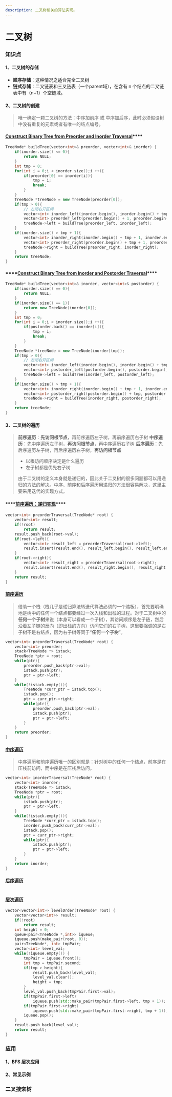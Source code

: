 ```yaml
---
description: 二叉树相关的算法实现。
---
```


# 二叉树

### 知识点

#### 1、二叉树的存储

* **顺序存储**：这种情况之适合完全二叉树
* **链式存储**：二叉链表和三叉链表（一个parent域），在含有 n 个结点的二叉链表中有（n+1）个空链域。

#### 2、二叉树的创建

> 唯一确定一颗二叉树的方法：中序加前序 或 中序加后序，此时必须假设树中没有重复的元素或者有唯一的结点编号。

#### [**Construct Binary Tree from Preorder and Inorder Traversal**](https://leetcode-cn.com/problems/construct-binary-tree-from-preorder-and-inorder-traversal/)\*\*\*\*

```cpp
TreeNode* buildTree(vector<int>& preorder, vector<int>& inorder) {
    if(inorder.size() <= 0){
        return NULL;
    }
    int tmp = 0;
    for(int i = 0;i < inorder.size();i ++){
        if(preorder[0] == inorder[i]){
            tmp = i;
            break;
        }
    }
    TreeNode *treeNode = new TreeNode(preorder[0]);
    if(tmp > 0){
        // 左闭右开区间
        vector<int> inorder_left(inorder.begin(), inorder.begin() + tmp);
        vector<int> preorder_left(preorder.begin() + 1, preorder.begin() + tmp + 1);
        treeNode->left = buildTree(preorder_left, inorder_left);
    }
    if(inorder.size() > tmp + 1){
        vector<int> inorder_right(inorder.begin() + tmp + 1, inorder.end());
        vector<int> preorder_right(preorder.begin() + tmp + 1, preorder.end());
        treeNode->right = buildTree(preorder_right, inorder_right);
    }
    return treeNode;
}
```

#### \*\*\*\*[**Construct Binary Tree from Inorder and Postorder Traversal**](https://leetcode-cn.com/problems/construct-binary-tree-from-inorder-and-postorder-traversal/)\*\*\*\*

```cpp
TreeNode* buildTree(vector<int>& inorder, vector<int>& postorder) {
    if(inorder.size() == 0){
        return NULL;
    }
    if(inorder.size() == 1){
        return new TreeNode(inorder[0]);
    }
    int tmp = 0;
    for(int i = 0;i < inorder.size();i ++){
        if(postorder.back() == inorder[i]){
            tmp = i;
            break;
        }
    }
    TreeNode *treeNode = new TreeNode(inorder[tmp]);
    if(tmp > 0){
        // 左闭右开区间
        vector<int> inorder_left(inorder.begin(), inorder.begin() + tmp);
        vector<int> postorder_left(postorder.begin(), postorder.begin() + tmp);
        treeNode->left = buildTree(inorder_left, postorder_left);
    }
    if(inorder.size() > tmp + 1){
        vector<int> inorder_right(inorder.begin() + tmp + 1, inorder.end());
        vector<int> postorder_right(postorder.begin() + tmp, postorder.end() - 1);
        treeNode->right = buildTree(inorder_right, postorder_right);
    }
    return treeNode;
}
```

#### 3、二叉树的遍历

> **前序遍历**：**先访问根节点**，再前序遍历左子树，再前序遍历右子树 **中序遍历**：先中序遍历左子树，**再访问根节点**，再中序遍历右子树 **后序遍历**：先后序遍历左子树，再后序遍历右子树，**再访问根节点**
>
> * 以根访问顺序决定是什么遍历
> * 左子树都是优先右子树
>
> 由于二叉树的定义本身就是递归的，因此关于二叉树的很多问题都可以用递归的方法的解决。中序、前序和后序遍历用递归的方法很容易解决，这里主要采用迭代的实现方式。

#### \*\*\*\*[**前序遍历：递归实现**](https://leetcode-cn.com/problems/binary-tree-preorder-traversal/)\*\*\*\*

```cpp
vector<int> preorderTraversal(TreeNode* root) {
    vector<int> result;
    if(!root)
        return result;
    result.push_back(root->val);
    if(root->left){
        vector<int> result_left = preorderTraversal(root->left);
        result.insert(result.end(), result_left.begin(), result_left.end());
    } 
    if(root->right){
        vector<int> result_right = preorderTraversal(root->right);
        result.insert(result.end(), result_right.begin(), result_right.end());
    } 
    return result;
}   
```

#### [前序遍历](https://leetcode-cn.com/problems/binary-tree-preorder-traversal/)

> 借助一个栈（栈几乎是递归算法转迭代算法必须的一个踏板），首先要明确地是树中的任何一个结点都要经过一次入栈和出栈的过程。对于二叉树中的**任何一个子树**来说（本身可以看成一个子树），其访问顺序是左子链，然后沿着左子链的反向（即出栈的方向）访问它们的右子树，这里要强调的是右子树不是右结点，因为右子树等同于“**任何一个子树**”。

```cpp
vector<int> preorderTraversal(TreeNode* root) {
    vector<int> preorder;
    stack<TreeNode *> istack;
    TreeNode *ptr = root;
    while(ptr){
        preorder.push_back(ptr->val);
        istack.push(ptr);
        ptr = ptr->left;
    }
    while(!istack.empty()){
        TreeNode *curr_ptr = istack.top();
        istack.pop();
        ptr = curr_ptr->right;
        while(ptr){
            preorder.push_back(ptr->val);
            istack.push(ptr);
            ptr = ptr->left;
        }
    }
    return preorder;
}
```

#### [中序遍历](https://leetcode-cn.com/problems/binary-tree-inorder-traversal/)

> 中序遍历和前序遍历唯一的区别就是：针对树中的任何一个结点，前序是在压栈前访问，而中序是在压栈后访问。

```cpp
vector<int> inorderTraversal(TreeNode* root) {
    vector<int> inorder;
    stack<TreeNode *> istack;
    TreeNode *ptr = root;
    while(ptr){
        istack.push(ptr);
        ptr = ptr->left;
    }
    while(!istack.empty()){
        TreeNode *curr_ptr = istack.top();
        inorder.push_back(curr_ptr->val);
        istack.pop();
        ptr = curr_ptr->right;
        while(ptr){
            istack.push(ptr);
            ptr = ptr->left;
        }
    }
    return inorder;
}
```

#### [后序遍历](https://leetcode-cn.com/problems/binary-tree-postorder-traversal/)

```cpp

```

#### [层次遍历](https://leetcode-cn.com/problems/binary-tree-level-order-traversal/)

```cpp
vector<vector<int>> levelOrder(TreeNode* root) {
    vector<vector<int>> result;
    if(!root)
        return result;
    int height = 0;
    queue<pair<TreeNode *,int>> iqueue;
    iqueue.push(make_pair(root, 0));
    pair<TreeNode*, int> tmpPair;
    vector<int> level_val;
    while(!iqueue.empty()) {
        tmpPair = iqueue.front();
        int tmp = tmpPair.second;
        if(tmp > height){
            result.push_back(level_val);
            level_val.clear();
            height = tmp;
        }
        level_val.push_back(tmpPair.first->val);
        if(tmpPair.first->left)
            iqueue.push(std::make_pair(tmpPair.first->left, tmp + 1));
        if(tmpPair.first->right)
            iqueue.push(std::make_pair(tmpPair.first->right, tmp + 1));
        iqueue.pop();
    }
    result.push_back(level_val);
    return result;
}
```

### 应用

#### 1、BFS 层次应用



#### 2、常见示例



### 二叉搜索树

